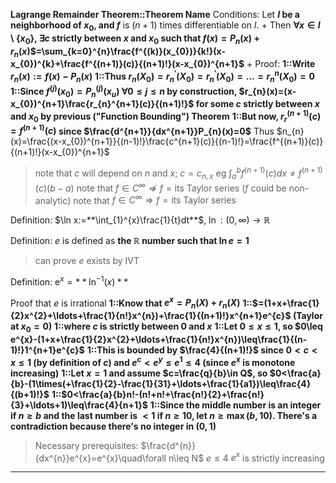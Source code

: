**Lagrange Remainder Theorem::Theorem Name**
Conditions: 
Let **$I$ be a neighborhood of $x_0$, and $f$** is $(n+1)$ times differentiable on $I$. 
+
Then **$\forall x\in I\setminus\{x_0\}$, $\exists c$ strictly between $x$ and $x_0$ such that $f(x)=P_{n}(x)+r_{n}(x)$$=\sum_{k=0}^{n}\frac{f^{(k)}(x_{0})}{k!}(x-x_{0})^{k}+\frac{f^{(n+1)}(c)}{(n+1)!}(x-x_{0})^{n+1}$** 
+
Proof:
**1::Write $r_{n}(x):=f(x)-P_{n}(x)$**
**1::Thus $r_{n}(X_{0})=r_{n}^{\prime}(X_{0})=r_{n}^{\prime}(X_{0})=\ldots=r_{n}^{n}(X_{0})=0$**
**1::Since $f^{(j)}(x_{0})=P_{n}^{(j)}(x_{u})~\forall0\leq j\leq n$ by construction, $r_{n}(x)=(x-x_{0})^{n+1}\frac{r_{n}^{n+1}(c)}{(n+1)!}$ for some $c$ strictly between $x$ and $x_0$ by previous ("Function Bounding") Theorem**
**1::But now, $r_{r}^{(n+1)}(c)=f^{(n+1)}(c)$ since $\frac{d^{n+1}}{dx^{n+1}}P_{n}(x)=0$** 
Thus $n_{n}(x)=\frac{(x-x_{0})^{n+1}}{(n-1)!}\frac{c^{n+1}(c)}{(n-1)!}=\frac{f^{(n+1)}(c)}{(n+1)!}(x-x_{0})^{n+1}$
> note that $c$ will depend on $n$ and $x$; $c = c_{n, x}$
> eg $\int_{a}^{b}f^{(n+1)}(c)dx\neq f^{(n+1)}(c)(b-a)$
> note that $f \in C^\infty \nRightarrow f = \textrm{its Taylor series}$ ($f$ could be non-analytic)
> note that $f \in C^\infty \Rightarrow f = \textrm{its Taylor series}$ 

Definition:
$\ln x:=**\int_{1}^{x}\frac{1}{t}dt**$, $\ln: (0,\infty)\to\mathbb{R}$

Definition:
$e$ is defined as **the $\mathbb{R}$ number such that $\ln{e} = 1$**
> can prove $e$ exists by IVT

Definition:
$\mathrm{e}^x=**\ln^{-1}(x)**$

Proof that $e$ is irrational
**1::Know that $e^x=P_n(X)+r_n(X)$**
**1::$=(1+x+\frac{1}{2}x^{2}+\ldots+\frac{1}{n!}x^{n})+\frac{1}{(n+1)!}x^{n+1}e^{c}$ (Taylor at $x_0=0$)**
**1::where $c$ is strictly between $0$ and $x$**
**1::Let $0\leq x\leq1$, so $0\leq e^{x}-(1+x+\frac{1}{2}x^{2}+\ldots+\frac{1}{n!}x^{n})\leq\frac{1}{(n-1)!}1^{n+1}e^{c}$**
**1::This is bounded by $\frac{4}{(n+1)!}$ since $0<c<x\leq1$ (by definition of $c$) and $e^c<e^y\leq e^1\leq4$ (since $e^x$ is monotone increasing)**
**1::Let $x = 1$ and assume $c=\frac{q}{b}\in Q$, so $0<\frac{a}{b}-(1\times(+\frac{1}{2}-\frac{1}{31}+\ldots+\frac{1}{a1})\leq\frac{4}{(b+1)!}$**
**1::$0<\frac{a}{b}n!-(n!+n!+\frac{n!}{2}+\frac{n!}{3}+\ldots+1)\leq\frac{4}{n+1}$**
**1::Since the middle number is an integer if $n \geq b$ and the last number is $<1$ if $n \geq 10$, let $n \geq \max{(b, 10)}$. There's a contradiction because there's no integer in $(0, 1)$**
> Necessary prerequisites:
> $\frac{d^{n}}{dx^{n}}e^{x}=e^{x}\quad\forall n\leq N$
> $e \leq 4$
> $e^x$ is strictly increasing


***
